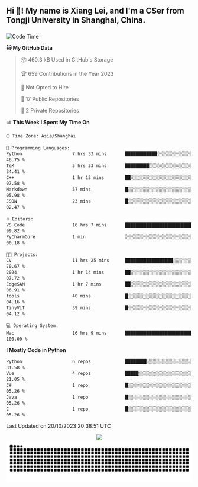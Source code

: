 <h2 align="left">Hi 👋! My name is Xiang Lei, and I'm a CSer from Tongji University in Shanghai, China.</h2>

###

<!--START_SECTION:waka-->
![Code Time](http://img.shields.io/badge/Code%20Time-261%20hrs%2031%20mins-blue)

**🐱 My GitHub Data** 

> 📦 460.3 kB Used in GitHub's Storage 
 > 
> 🏆 659 Contributions in the Year 2023
 > 
> 🚫 Not Opted to Hire
 > 
> 📜 17 Public Repositories 
 > 
> 🔑 2 Private Repositories 
 > 
📊 **This Week I Spent My Time On** 

```text
🕑︎ Time Zone: Asia/Shanghai

💬 Programming Languages: 
Python                   7 hrs 33 mins       ████████████░░░░░░░░░░░░░   46.75 % 
TeX                      5 hrs 33 mins       █████████░░░░░░░░░░░░░░░░   34.41 % 
C++                      1 hr 13 mins        ██░░░░░░░░░░░░░░░░░░░░░░░   07.58 % 
Markdown                 57 mins             █░░░░░░░░░░░░░░░░░░░░░░░░   05.98 % 
JSON                     23 mins             █░░░░░░░░░░░░░░░░░░░░░░░░   02.47 % 

🔥 Editors: 
VS Code                  16 hrs 7 mins       █████████████████████████   99.82 % 
PyCharmCore              1 min               ░░░░░░░░░░░░░░░░░░░░░░░░░   00.18 % 

🐱‍💻 Projects: 
CV                       11 hrs 25 mins      ██████████████████░░░░░░░   70.67 % 
2024                     1 hr 14 mins        ██░░░░░░░░░░░░░░░░░░░░░░░   07.72 % 
EdgeSAM                  1 hr 7 mins         ██░░░░░░░░░░░░░░░░░░░░░░░   06.91 % 
tools                    40 mins             █░░░░░░░░░░░░░░░░░░░░░░░░   04.16 % 
TinyViT                  39 mins             █░░░░░░░░░░░░░░░░░░░░░░░░   04.12 % 

💻 Operating System: 
Mac                      16 hrs 9 mins       █████████████████████████   100.00 % 
```

**I Mostly Code in Python** 

```text
Python                   6 repos             ████████░░░░░░░░░░░░░░░░░   31.58 % 
Vue                      4 repos             █████░░░░░░░░░░░░░░░░░░░░   21.05 % 
C#                       1 repo              █░░░░░░░░░░░░░░░░░░░░░░░░   05.26 % 
Java                     1 repo              █░░░░░░░░░░░░░░░░░░░░░░░░   05.26 % 
C                        1 repo              █░░░░░░░░░░░░░░░░░░░░░░░░   05.26 % 
```




 Last Updated on 20/10/2023 20:38:51 UTC
<!--END_SECTION:waka-->

<div align="center">
  <img src="https://github-readme-stats.vercel.app/api?username=Lei00764&show_icons=true&theme=radical" />
 </div>

 <div align="center">

<picture>
  <source media="(prefers-color-scheme: dark)" srcset="https://raw.githubusercontent.com/Lei00764/Lei00764/output/github-contribution-grid-snake-dark.svg">
  <source media="(prefers-color-scheme: light)" srcset="https://raw.githubusercontent.com/Lei00764/Lei00764/output/github-contribution-grid-snake.svg">
  <img alt="github contribution grid snake animation" src="https://raw.githubusercontent.com/Lei00764/Lei00764/output/github-contribution-grid-snake.svg">
</picture>

</div>




